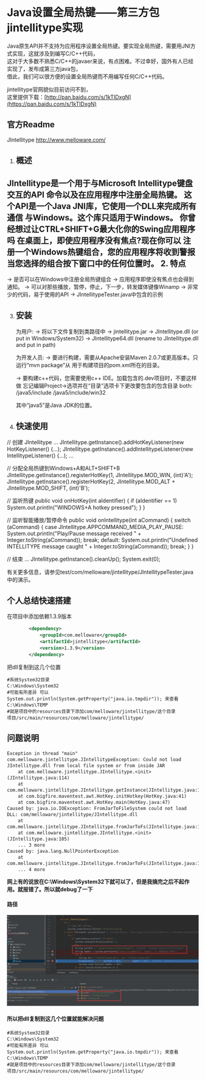 # Java设置全局热键——第三方包jintellitype实现

Java原生API并不支持为应用程序设置全局热键。要实现全局热键，需要用JNI方式实现，这就涉及到编写C/C++代码，  
这对于大多数不熟悉C/C++的javaer来说，有点困难。不过幸好，国外有人已经实现了，发布成第三方java包，  
借此，我们可以很方便的设置全局热键而不用编写任何C/C++代码。

jintellitype官网貌似目前访问不到，  
这里提供下载：[http://pan.baidu.com/s/1kTIDxgN](https://pan.baidu.com/s/1kTIDxgN)

##  官方Readme
JIntellitype
http://www.melloware.com/
1. 概述
   --------
JIntellitype是一个用于与Microsoft Intellitype键盘交互的API
命令以及在应用程序中注册全局热键。
这个API是一个Java JNI库，它使用一个DLL来完成所有通信
与Windows。这个库只适用于Windows。
你曾经想过让CTRL+SHIFT+G最大化你的Swing应用程序吗
在桌面上，即使应用程序没有焦点?现在你可以
注册一个Windows热键组合，您的应用程序将收到警报
当您选择的组合按下窗口中的任何位置时。
2. 特点
   --------
   -> 是否可以在Windows中注册全局热键组合
   -> 应用程序即使没有焦点也会得到通知。
   -> 可以对那些播放，暂停，停止，下一步，转发媒体键像Winamp
   -> 非常少的代码，易于使用的API
   -> JIntellitypeTester.java中包含的示例

3. 安装
   ------------

   为用户:
   -> 将以下文件复制到类路径中
        -> jintellitype.jar
        -> JIntellitype.dll (or put in Windows/System32)
		-> JIntellitype64.dll (rename to JIntellitype.dll and put in path)

   为开发人员:
   -> 要进行构建，需要从Apache安装Maven 2.0.7或更高版本。只运行“mvn package”从
      用于构建项目的pom.xml所在的目录。

   -> 要构建c++代码，您需要使用c++ IDE。加载包含的.dev项目时，不要这样做
忘记编辑Project->选项并在“目录”选项卡下更改要包含的包含目录
	  both:
	      /java5/include
		  /java5/include/win32

      其中“java5”是Java JDK的位置。


4. 快速使用
   ------------

// 创建 JIntellitype
	...
        JIntellitype.getInstance().addHotKeyListener(new HotKeyListener() {...);
        JIntellitype.getInstance().addIntellitypeListener(new IntellitypeListener() {...);
	...

// 分配全局热键到Windows+A和ALT+SHIFT+B
        JIntellitype.getInstance().registerHotKey(1, JIntellitype.MOD_WIN, (int)'A');
        JIntellitype.getInstance().registerHotKey(2, JIntellitype.MOD_ALT + JIntellitype.MOD_SHIFT, (int)'B');

// 监听热键
        public void onHotKey(int aIdentifier) {
           if (aIdentifier == 1)
             System.out.println("WINDOWS+A hotkey pressed");
           }
        }

// 监听智能播放/暂停命令
        public void onIntellitype(int aCommand) {
           switch (aCommand) {
		case JIntellitype.APPCOMMAND_MEDIA_PLAY_PAUSE:
			System.out.println("Play/Pause message received " + Integer.toString(aCommand));
			break;
		default:
			System.out.println("Undefined INTELLITYPE message caught " + Integer.toString(aCommand));
			break;
		}
        }

// 结束
	...
	JIntellitype.getInstance().cleanUp();
	System.exit(0);



有关更多信息，请参见test/com/melloware/jintellitype/JIntellitypeTester.java中的演示。

## 个人总结快速搭建

在项目中添加依赖1.3.9版本
```xml
        <dependency>
            <groupId>com.melloware</groupId>
            <artifactId>jintellitype</artifactId>
            <version>1.3.9</version>
        </dependency>
```

把dll复制到这几个位置
```shell
#系统System32目录
C:\Windows\System32
#可能有所差异 可以 System.out.println(System.getProperty("java.io.tmpdir")); 来查看
C:\Windows\TEMP
#就是项目中的resources目录下添加com/melloware/jintellitype/这个目录
项目/src/main/resources/com/melloware/jintellitype/
```

## 问题说明

```shell
Exception in thread "main" com.melloware.jintellitype.JIntellitypeException: Could not load JIntellitype.dll from local file system or from inside JAR
	at com.melloware.jintellitype.JIntellitype.<init>(JIntellitype.java:114)
	at com.melloware.jintellitype.JIntellitype.getInstance(JIntellitype.java:177)
	at com.bigfire.maventest.awt.HotKey.initHotkey(HotKey.java:41)
	at com.bigfire.maventest.awt.HotKey.main(HotKey.java:47)
Caused by: java.io.IOException: FromJarToFileSystem could not load DLL: com/melloware/jintellitype/JIntellitype.dll
	at com.melloware.jintellitype.JIntellitype.fromJarToFs(JIntellitype.java:150)
	at com.melloware.jintellitype.JIntellitype.<init>(JIntellitype.java:105)
	... 3 more
Caused by: java.lang.NullPointerException
	at com.melloware.jintellitype.JIntellitype.fromJarToFs(JIntellitype.java:146)
	... 4 more
```


**网上有的说放在C:\Windows\System32下就可以了，但是我搞完之后不起作用。就报错了。所以就debug了一下**

####  路径
![image1](img/path.png)

#### 所以把dll复制到这几个位置就能解决问题
```shell
#系统System32目录
C:\Windows\System32
#可能有所差异 可以 System.out.println(System.getProperty("java.io.tmpdir")); 来查看
C:\Windows\TEMP
#就是项目中的resources目录下添加com/melloware/jintellitype/这个目录
项目/src/main/resources/com/melloware/jintellitype/
```





